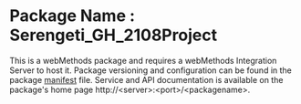 # Package Name : Serengeti_GH_2108Project
This is a webMethods package and requires a webMethods Integration Server to host it. Package versioning and configuration can be found in the package [manifest](./Serengeti_GH_2108Project/manifest.v3) file. Service and API documentation is available on the package's home page http://&lt;server&gt;:&lt;port&gt;/&lt;packagename>.